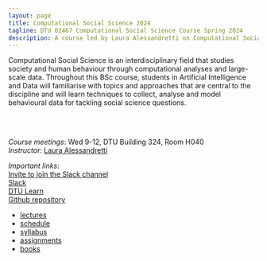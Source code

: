 ```yaml
---
layout: page
title: Computational Social Science 2024
tagline: DTU 02467 Computational Social Science Course Spring 2024
description: A course led by Laura Alessandretti on Computational Social Science
---
```



Computational Social Science is an interdisciplinary field that studies society and human behaviour through computational analyses and large-scale data.
Throughout this BSc course, students in Artificial Intelligence and Data will familiarise with topics and approaches that are central to the discipline
and will learn techniques to collect, analyse and model behavioural data for tackling social science questions.  


<br/><br/>


*Course meetings*: Wed 9-12, DTU Building 324, Room H040  
*Instructor*: [Laura Alessandretti](https://laura.alessandretti.com)  


*Important links*:    
[Invite to join the Slack channel](https://join.slack.com/t/dtu-3wt9835/shared_invite/zt-2bpdwu8dd-ozPSrGsuaKdRDDIJ1bxVVA)    
[Slack](https://comsocsci2024.slack.com/)    
[DTU Learn](https://learn.inside.dtu.dk/d2l/home/187754)    
[Github repository](https://github.com/lalessan/comsocsci2024/wiki)    


- [lectures](lectures.html)
- [schedule](schedule.html)
- [syllabus](syllabus.html)
- [assignments](assignments.html)
- [books](books.html)
